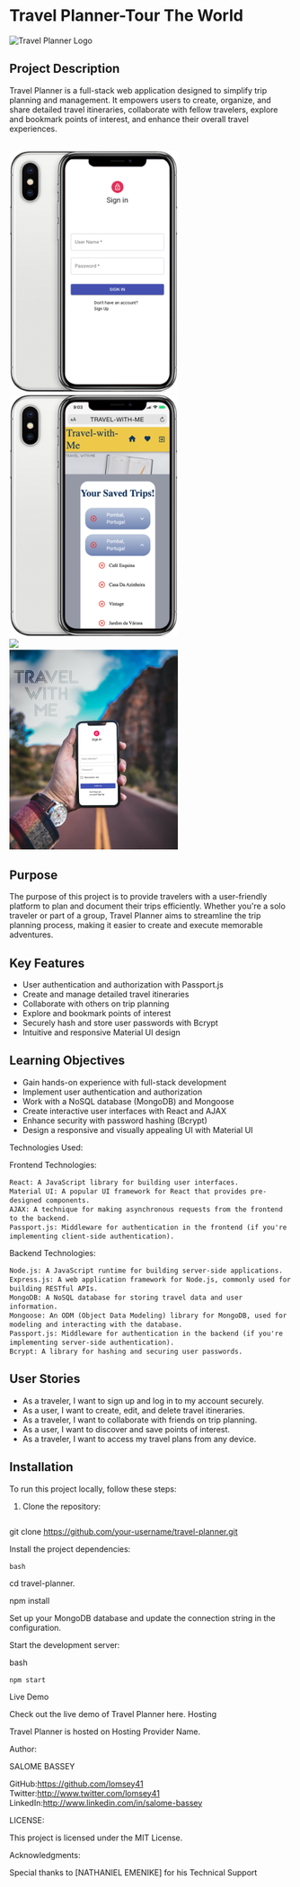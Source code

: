 # Travel Planner-Tour The World

![Travel Planner Logo](https://i.imgur.com/dFPVljy.png)



## Project Description

Travel Planner is a full-stack web application designed to simplify trip planning and management. It empowers users to create, organize, and share detailed travel itineraries, collaborate with fellow travelers, explore and bookmark points of interest, and enhance their overall travel experiences.

<br />
<img src="./client/src/img/iphone-1.png" style="width:300px;">
<br />
<img src="./client/src/img/iphone-4.png" style="width:300px;">
<br />
<img src="./client/src/img/desktop-3.png" style="width:300px;">
<br />
<img src="./client/src/img/picture-1.png" style="width:300px;">
<br />


## Purpose

The purpose of this project is to provide travelers with a user-friendly platform to plan and document their trips efficiently. Whether you're a solo traveler or part of a group, Travel Planner aims to streamline the trip planning process, making it easier to create and execute memorable adventures.



## Key Features

- User authentication and authorization with Passport.js
- Create and manage detailed travel itineraries
- Collaborate with others on trip planning
- Explore and bookmark points of interest
- Securely hash and store user passwords with Bcrypt
- Intuitive and responsive Material UI design



## Learning Objectives

- Gain hands-on experience with full-stack development
- Implement user authentication and authorization
- Work with a NoSQL database (MongoDB) and Mongoose
- Create interactive user interfaces with React and AJAX
- Enhance security with password hashing (Bcrypt)
- Design a responsive and visually appealing UI with Material UI


    
Technologies Used:

Frontend Technologies:

    React: A JavaScript library for building user interfaces.
    Material UI: A popular UI framework for React that provides pre-designed components.
    AJAX: A technique for making asynchronous requests from the frontend to the backend.
    Passport.js: Middleware for authentication in the frontend (if you're implementing client-side authentication).



Backend Technologies:

    Node.js: A JavaScript runtime for building server-side applications.
    Express.js: A web application framework for Node.js, commonly used for building RESTful APIs.
    MongoDB: A NoSQL database for storing travel data and user information.
    Mongoose: An ODM (Object Data Modeling) library for MongoDB, used for modeling and interacting with the database.
    Passport.js: Middleware for authentication in the backend (if you're implementing server-side authentication).
    Bcrypt: A library for hashing and securing user passwords.



## User Stories

- As a traveler, I want to sign up and log in to my account securely.
- As a user, I want to create, edit, and delete travel itineraries.
- As a traveler, I want to collaborate with friends on trip planning.
- As a user, I want to discover and save points of interest.
- As a traveler, I want to access my travel plans from any device.



## Installation

To run this project locally, follow these steps:

1. Clone the repository:

   ```bash
 git clone https://github.com/your-username/travel-planner.git


 Install the project dependencies:

    bash

cd travel-planner.


npm install



Set up your MongoDB database and update the connection string in the configuration.

Start the development server:

bash

    npm start



Live Demo

Check out the live demo of Travel Planner here.
Hosting



Travel Planner is hosted on Hosting Provider Name.




Author:

 SALOME BASSEY

 GitHub:https://github.com/lomsey41 
 Twitter:http://www.twitter.com/lomsey41 
 LinkedIn:http://www.linkedin.com/in/salome-bassey 




LICENSE:

This project is licensed under the MIT License.



Acknowledgments:

 Special thanks to [NATHANIEL EMENIKE] for his Technical Support
